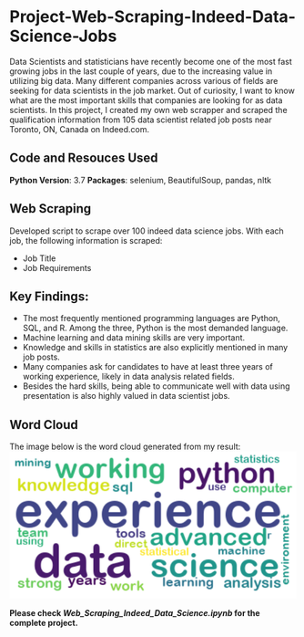 # Project-Web-Scraping-Indeed-Data-Science-Jobs
Data Scientists and statisticians have recently become one of the most fast growing jobs in the last couple of years, due to the increasing value in utilizing big data. Many different companies across various of fields are seeking for data scientists in the job market. Out of curiosity, I want to know what are the most important skills that companies are looking for as data scientists. In this project, I created my own web scrapper and scraped the qualification information from 105 data scientist related job posts near Toronto, ON, Canada on Indeed.com.

## Code and Resouces Used
**Python Version**: 3.7
**Packages**: selenium, BeautifulSoup, pandas, nltk

## Web Scraping
Developed script to scrape over 100 indeed data science jobs. With each job, the following information is scraped:
- Job Title
- Job Requirements

## Key Findings:
- The most frequently mentioned programming languages are Python, SQL, and R. Among the three, Python is the most demanded language. 
- Machine learning and data mining skills are very important. 
- Knowledge and skills in statistics are also explicitly mentioned in many job posts.
- Many companies ask for candidates to have at least three years of working experience, likely in data analysis related fields.
- Besides the hard skills, being able to communicate well with data using presentation is also highly valued in data scientist jobs.

## Word Cloud
The image below is the word cloud generated from my result:
![image](WordCloud.png)


**Please check *Web_Scraping_Indeed_Data_Science.ipynb* for the complete project.**
